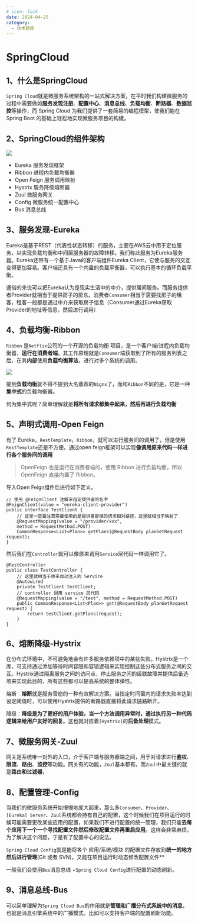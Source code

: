 ```yaml
---
# icon: lock
date: 2024-04-25
category:
  - 技术题库
---
```


# SpringCloud



## 1、什么是SpringCloud

`Spring Cloud`就是微服务系统架构的一站式解决方案，在平时我们构建微服务的过程中需要做如**服务发现注册**、**配置中心**、**消息总线**、**负载均衡**、**断路器**、**数据监控**等操作，而 Spring Cloud 为我们提供了一套简易的编程模型，使我们能在 Spring Boot 的基础上轻松地实现微服务项目的构建。

## 2、SpringCloud的组件架构

![](http://cdn.gydblog.com/images/spring/springcloud.png)

- Eureka 服务发现框架
- Ribbon 进程内负载均衡器
- Open Feign 服务调用映射
- Hystrix 服务降级熔断器
- Zuul 微服务网关
- Config 微服务统一配置中心
- Bus 消息总线

## 3、服务发现-Eureka

Eureka是基于REST（代表性状态转移）的服务，主要在AWS云中用于定位服务，以实现负载均衡和中间层服务器的故障转移。我们称此服务为Eureka服务器。Eureka还带有一个基于Java的客户端组件Eureka Client，它使与服务的交互变得更加容易。客户端还具有一个内置的负载平衡器，可以执行基本的循环负载平衡。

通俗的来说可以把Eureka认为是现实生活中的中介，提供居间服务。而服务提供者Provider就相当于提供房子的房东。消费者`Consumer`相当于需要找房子的租客，租客一般都是通过中介来获取房子信息（Consumer通过Eureka获取Provider的地址等信息，然后进行调用）



## 4、负载均衡-Ribbon

`Ribbon` 是`Netflix`公司的一个开源的负载均衡 项目，是一个客户端/进程内负载均衡器，**运行在消费者端**。其工作原理就是`Consumer`端获取到了所有的服务列表之后，在其**内部**使用**负载均衡算法**，进行对多个系统的调用。

![](http://cdn.gydblog.com/images/spring/springcloud-ribbon.png)

提到**负载均衡**就不得不提到大名鼎鼎的`Nignx`了，而和`Ribbon`不同的是，它是一种**集中式**的负载均衡器。

何为集中式呢？简单理解就是**将所有请求都集中起来，然后再进行负载均衡**

## 5、声明式调用-Open Feign

有了 Eureka，`RestTemplate`，`Ribbon`，就可以进行服务间的调用了，但是使用`RestTemplate`还是不方便。通过open feign框架可以实现**像调用原来代码一样进行各个服务间的调用**

> OpenFeign 也是运行在消费者端的，使用 Ribbon 进行负载均衡，所以 OpenFeign 直接内置了 Ribbon。

导入Open Feign组件后进行如下定义。

```
// 使用 @FeignClient 注解来指定提供者的名字
@FeignClient(value = "eureka-client-provider")
public interface TestClient {
    // 这里一定要注意需要使用的是提供者那端的请求相对路径，这里就相当于映射了
    @RequestMapping(value = "/provider/xxx",
    method = RequestMethod.POST)
    CommonResponse<List<Plan>> getPlans(@RequestBody planGetRequest request);
}
```

然后我们在`Controller`就可以像原来调用`Service`层代码一样调用它了。

```
@RestController
public class TestController {
    // 这里就相当于原来自动注入的 Service
    @Autowired
    private TestClient testClient;
    // controller 调用 service 层代码
    @RequestMapping(value = "/test", method = RequestMethod.POST)
    public CommonResponse<List<Plan>> get(@RequestBody planGetRequest request) {
        return testClient.getPlans(request);
    }
}
```



## 6、熔断降级-Hystrix

在分布式环境中，不可避免地会有许多服务依赖项中的某些失败。Hystrix是一个库，可支持通过添加等待时间容限和容错逻辑来实现控制这些分布式服务之间的交互。Hystrix通过隔离服务之间的访问点，停止服务之间的级联故障并提供后备选项来实现此目的，所有这些都可以提高系统的整体弹性。

熔断：**熔断**就是服务雪崩的一种有效解决方案。当指定时间窗内的请求失败率达到设定阈值时，可以使用Hystrix提供的断路器直接将此请求链路断开。

降级：**降级是为了更好的用户体验，当一个方法调用异常时，通过执行另一种代码逻辑来给用户友好的回复**。这也就对应着`[Hystrix]`的**后备处理**模式。



## 7、微服务网关-Zuul

网关是系统唯一对外的入口，介于客户端与服务器端之间，用于对请求进行**鉴权**、**限流**、**路由**、**监控**等功能。网关有的功能，`Zuul`基本都有。而`Zuul`中最关键的就是**路由和过滤器**，



## 8、配置管理-Config

当我们的微服务系统开始慢慢地庞大起来，那么多`Consumer`、`Provider`、`[Eureka] Server`、`Zuul`系统都会持有自己的配置，这个时候我们在项目运行的时候可能需要更改某些应用的配置，如果我们不进行配置的统一管理，我们只能**去每个应用下一个一个寻找配置文件然后修改配置文件再重启应用**。这样会非常麻烦，为了解决这个问题，于是有了配置中心的说法。

`Spring Cloud Config`就是能将各个 应用/系统/模块 的配置文件存放到**统一的地方然后进行管理**(Git 或者 SVN)，又能在项目运行时动态修改配置文件**

一般我们会使用`Bus`消息总线 +`Spring Cloud Config`进行配置的动态刷新。



## 9、消息总线-Bus

可以简单理解为`Spring Cloud Bus`的作用就是**管理和广播分布式系统中的消息**，也就是消息引擎系统中的广播模式。比如可以支持客户端的配置刷新功能。
